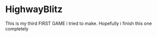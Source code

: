 # HighwayBlitz
</p> This is my third FIRST GAME i tried to make. Hopefully i finish this one completely </p>